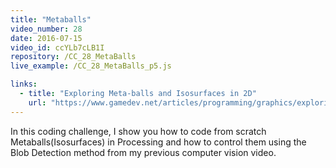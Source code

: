 ```yaml
---
title: "Metaballs"
video_number: 28
date: 2016-07-15
video_id: ccYLb7cLB1I
repository: /CC_28_MetaBalls
live_example: /CC_28_MetaBalls_p5.js

links:
  - title: "Exploring Meta-balls and Isosurfaces in 2D"  
    url: "https://www.gamedev.net/articles/programming/graphics/exploring-metaballs-and-isosurfaces-in-2d-r2556"
---
```


In this coding challenge, I show you how to code from scratch Metaballs(Isosurfaces) in Processing and how to control them using the Blob Detection method from my previous computer vision video.
